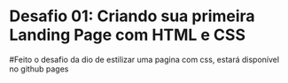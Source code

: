 # Desafio 01: Criando sua primeira Landing Page com HTML e CSS

#Feito o desafio da dio de estilizar uma pagina com css, estará disponível no github pages